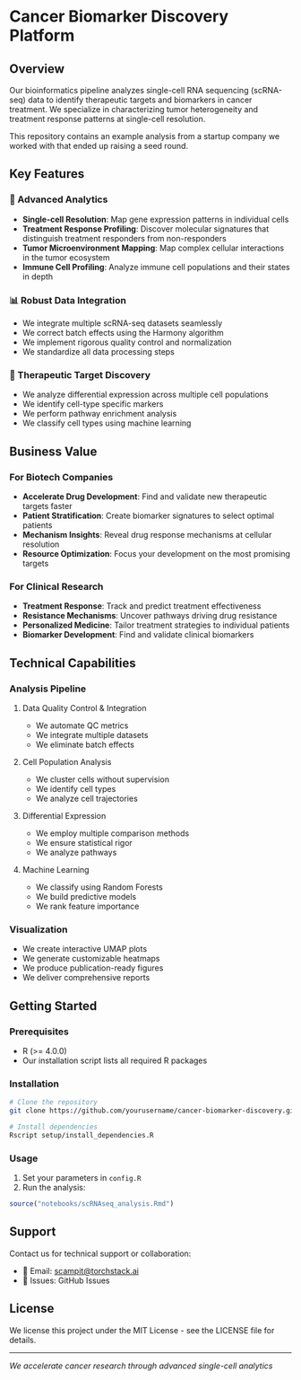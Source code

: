 # Cancer Biomarker Discovery Platform

## Overview
Our bioinformatics pipeline analyzes single-cell RNA sequencing (scRNA-seq) data to identify therapeutic targets and biomarkers in cancer treatment. We specialize in characterizing tumor heterogeneity and treatment response patterns at single-cell resolution.

This repository contains an example analysis from a startup company we worked with that ended up raising a seed round.

## Key Features

### 🔬 Advanced Analytics
- **Single-cell Resolution**: Map gene expression patterns in individual cells
- **Treatment Response Profiling**: Discover molecular signatures that distinguish treatment responders from non-responders
- **Tumor Microenvironment Mapping**: Map complex cellular interactions in the tumor ecosystem
- **Immune Cell Profiling**: Analyze immune cell populations and their states in depth

### 📊 Robust Data Integration
- We integrate multiple scRNA-seq datasets seamlessly
- We correct batch effects using the Harmony algorithm
- We implement rigorous quality control and normalization
- We standardize all data processing steps

### 🎯 Therapeutic Target Discovery
- We analyze differential expression across multiple cell populations
- We identify cell-type specific markers
- We perform pathway enrichment analysis
- We classify cell types using machine learning

## Business Value

### For Biotech Companies
- **Accelerate Drug Development**: Find and validate new therapeutic targets faster
- **Patient Stratification**: Create biomarker signatures to select optimal patients
- **Mechanism Insights**: Reveal drug response mechanisms at cellular resolution
- **Resource Optimization**: Focus your development on the most promising targets

### For Clinical Research
- **Treatment Response**: Track and predict treatment effectiveness
- **Resistance Mechanisms**: Uncover pathways driving drug resistance
- **Personalized Medicine**: Tailor treatment strategies to individual patients
- **Biomarker Development**: Find and validate clinical biomarkers

## Technical Capabilities

### Analysis Pipeline
1. Data Quality Control & Integration
   - We automate QC metrics
   - We integrate multiple datasets
   - We eliminate batch effects

2. Cell Population Analysis
   - We cluster cells without supervision
   - We identify cell types
   - We analyze cell trajectories

3. Differential Expression
   - We employ multiple comparison methods
   - We ensure statistical rigor
   - We analyze pathways

4. Machine Learning
   - We classify using Random Forests
   - We build predictive models
   - We rank feature importance

### Visualization
- We create interactive UMAP plots
- We generate customizable heatmaps
- We produce publication-ready figures
- We deliver comprehensive reports

## Getting Started

### Prerequisites
- R (>= 4.0.0)
- Our installation script lists all required R packages

### Installation
```bash
# Clone the repository
git clone https://github.com/yourusername/cancer-biomarker-discovery.git

# Install dependencies
Rscript setup/install_dependencies.R
```

### Usage
1. Set your parameters in `config.R`
2. Run the analysis:
```R
source("notebooks/scRNAseq_analysis.Rmd")
```

## Support
Contact us for technical support or collaboration:
- 📧 Email: scampit@torchstack.ai
- 💬 Issues: GitHub Issues

## License
We license this project under the MIT License - see the LICENSE file for details.

---
*We accelerate cancer research through advanced single-cell analytics*
